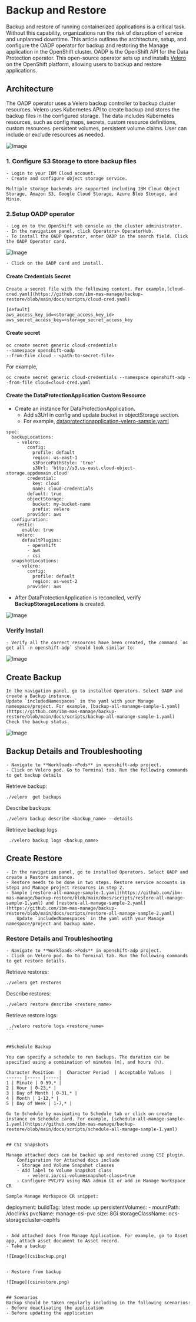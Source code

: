 # Backup and Restore

Backup and restore of running containerized applications is a critical task. Without this capability, organizations run the risk of disruption of service and unplanned downtime. This article outlines the architecture, setup, and configure the OADP operator for backup and restoring the Manage application in the OpenShift cluster. OADP is the OpenShift API for the Data Protection operator. This open-source operator sets up and installs [Velero](https://velero.io/) on the OpenShift platform, allowing users to backup and restore applications.

## Architecture
The OADP operator uses a Velero backup controller to backup cluster resources. Velero uses Kubernetes API to create backup and stores the backup files in the configured storage. The data includes Kubernetes resources, such as config maps, secrets, custom resource definitions, custom resources. persistent volumes, persistent volume claims. User can include or exclude resources as needed.


![Image](oadparch.png)


### 1. Configure S3 Storage to store backup files
    - Login to your IBM Cloud account.
    - Create and configure object storage service.

	Multiple storage backends are supported including IBM Cloud Object Storage, Amazon S3, Google Cloud Storage, Azure Blob Storage, and Minio.
	
### 2.Setup OADP operator
    - Log on to the OpenShift web console as the cluster administrator.
    - In the navigation panel, click Operators> OperatorHub.
    - To install the OADP Operator, enter OADP in the search field. Click the OADP Operator card.

![Image](operatorhub.png)
	
	- Click on the OADP card and install.

#### Create Credentials Secret
    Create a secret file with the following content. For example,[cloud-cred.yaml](https://github.com/ibm-mas-manage/backup-restore/blob/main/docs/scripts/cloud-cred.yaml)

```
[default]
aws_access_key_id=<storage_access_key_id>
aws_secret_access_key=<storage_secret_access_key

```

#### Create secret

```
oc create secret generic cloud-credentials
--namespace openshift-oadp
--from-file cloud - <path-to-secret-file>

```

For example,

```
oc create secret generic cloud-credentials --namespace openshift-adp --from-file cloud=cloud-cred.yaml​
```

#### Create the DataProtectionApplication Custom Resource

- Create an instance for DataProtectionApplication.
    - Add s3Url in config and update bucket in objectStorage section.
    - For example, [dataprotectionapplication-velero-sample.yaml](https://github.com/ibm-mas-manage/backup-restore/blob/main/docs/scripts/dataprotectionapplication-velero-sample.yaml)

```
spec:
  backupLocations:
    - velero:
        config:
          profile: default
          region: us-east-1
          s3ForcePathStyle: 'true'
          s3Url: 'http://s3.us-east.cloud-object-storage.appdomain.cloud'
        credential:
          key: cloud
          name: cloud-credentials
        default: true
        objectStorage:
          bucket: my-bucket-name
          prefix: velero
        provider: aws
  configuration:
    restic:
      enable: true
    velero:
      defaultPlugins:
        - openshift
        - aws
		- csi
  snapshotLocations:
    - velero:
        config:
          profile: default
          region: us-west-2
        provider: aws

```

- After DataProtectionApplication is reconciled, verify **BackupStorageLocations** is created.

![Image](location.png)

### Verify Install
    - Verify all the correct resources have been created, the command `oc get all -n openshift-adp` should look similar to:

![Image](verify.png)

## Create Backup

    In the navigation panel, go to installed Operators. Select OADP and create a Backup instance.
    Update `includedNamespaces` in the yaml with your Manage namespace/project. For example, [backup-all-manange-sample-1.yaml](https://github.com/ibm-mas-manage/backup-restore/blob/main/docs/scripts/backup-all-manange-sample-1.yaml)
    Check the backup status.

![Image](backup.png) 


## Backup Details and Troubleshooting
    - Navigate to **Workloads->Pods** in openshift-adp project.
    - Click on Velero pod. Go to Terminal tab. Run the following commands to get backup details

Retrieve backup:
```
./velero  get backups

```

Describe backups:
```
./velero backup describe <backup_name> --details
```
Retrieve backup logs

```
 ./velero backup logs <backup_name>
```

## Create Restore

	- In the navigation panel, go to installed Operators. Select OADP and create a Restore instance.
    - Restore needs to be done in two steps. Restore service accounts in step1 and Manage project resources in step 2.
    - Sample [restore-all-manage-sample-1.yaml](https://github.com/ibm-mas-manage/backup-restore/blob/main/docs/scripts/restore-all-manage-sample-1.yaml) and [restore-all-manage-sample-2.yaml](https://github.com/ibm-mas-manage/backup-restore/blob/main/docs/scripts/restore-all-manage-sample-2.yaml)
        Update `includedNamespaces` in the yaml with your Manage namespace/project and backup name.

### Restore Details and Troubleshooting

    - Navigate to **Workloads->Pods** in openshift-adp project.
    - Click on Velero pod. Go to Terminal tab. Run the following commands to get restore details.

Retrieve restores:
```
./velero get restores
```

Describe restores:
```
./velero restore describe <restore_name>
```

Retrieve restore logs:
```
 ./velero restore logs <restore_name>
​```


##Schedule Backup

You can specify a schedule to run backups. The duration can be specified using a combination of minutes (m), and hours (h).

Character Position  |  Character Period  | Acceptable Values  | 
------ |----- |-----|
1 | Minute | 0-59,* |
2 | Hour | 0-23,* |
3 | Day of Month | 0-31,* |
4 | Month | 1-12,* |
5 | Day of Week | 1-7,* |

Go to Schedule by navigating to Schedule tab or click on create instance on Schedule card. For example, [schedule-all-manage-sample-1.yaml](https://github.com/ibm-mas-manage/backup-restore/blob/main/docs/scripts/schedule-all-manage-sample-1.yaml)      


## CSI Snapshots

Manage attached docs can be backed up and restored using CSI plugin.
	Configuration for Attached docs include
	- Storage and Volume Snapshot classes
	- Add label to Volume Snapshot class
		- velero.io/csi-volumesnapshot-class=true
	- Configure PVC/PV using MAS admin UI or add in Manage Workspace CR

Sample Manage Workspace CR snippet:

```
deployment:
      buildTag: latest
      mode: up
      persistentVolumes:
        - mountPath: /doclinks
          pvcName: manage-csi-pvc
          size: 8Gi
          storageClassName: ocs-storagecluster-cephfs
		  
```

- Add attached docs from Manage Application. For example, go to Asset app, attach asset document to Asset record.
- Take a backup 

![Image](csibackup.png) 


- Restore from backup

![Image](csirestore.png)


## Scenarios
Backup should be taken regularly including in the following scenarios:
- Before deactivating the application
- Before updating the application
